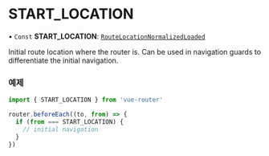 # START\_LOCATION

• `Const` **START\_LOCATION**: [`RouteLocationNormalizedLoaded`](../interfaces/RouteLocationNormalizedLoaded.md)

Initial route location where the router is. Can be used in navigation guards
to differentiate the initial navigation.

### 예제

```js
import { START_LOCATION } from 'vue-router'

router.beforeEach((to, from) => {
  if (from === START_LOCATION) {
    // initial navigation
  }
})
```